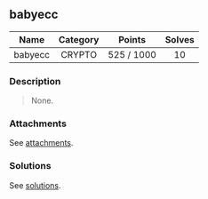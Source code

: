 ## babyecc

|  Name  |  Category  |  Points  |  Solves  |
| :----: | :----: | :----: | :----: |
|  babyecc  |  CRYPTO  |  525 / 1000  |  10  |

### Description
> None.

### Attachments
See [attachments](https://github.com/roadicing/ctf-writeups/tree/main/2022/n1ctf/babyecc/attachments).

### Solutions
See [solutions](https://github.com/roadicing/ctf-writeups/tree/main/2022/n1ctf/babyecc/solutions).